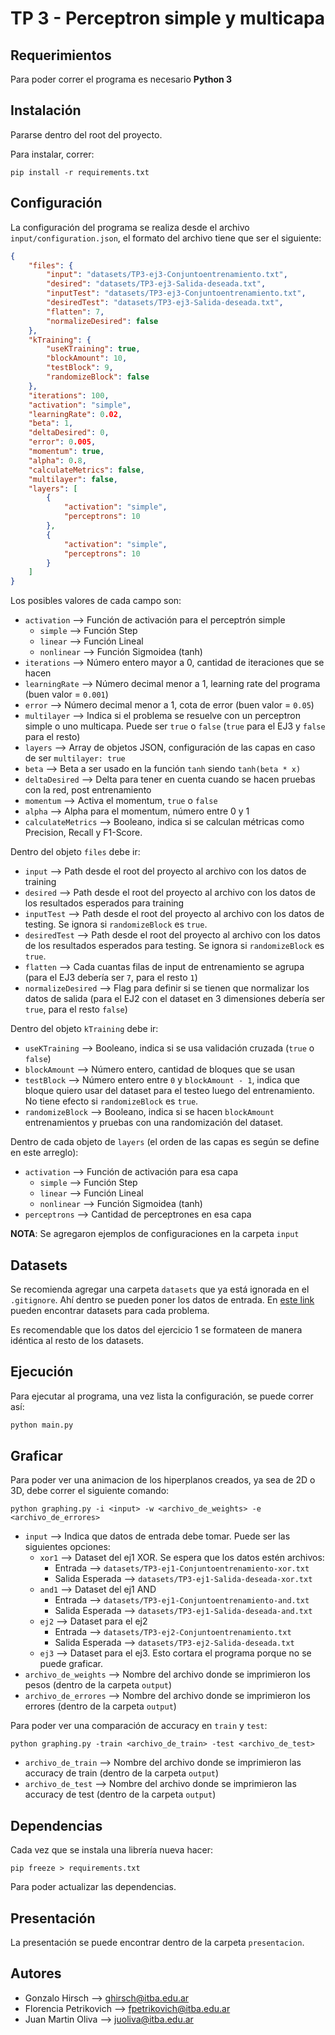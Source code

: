 # TP 3 - Perceptron simple y multicapa

## Requerimientos

Para poder correr el programa es necesario **Python 3**

## Instalación

Pararse dentro del root del proyecto.

Para instalar, correr:
```
pip install -r requirements.txt
```

## Configuración

La configuración del programa se realiza desde el archivo `input/configuration.json`, el formato del archivo tiene que ser el siguiente:
```json
{
    "files": {
        "input": "datasets/TP3-ej3-Conjuntoentrenamiento.txt",
        "desired": "datasets/TP3-ej3-Salida-deseada.txt",
        "inputTest": "datasets/TP3-ej3-Conjuntoentrenamiento.txt",
        "desiredTest": "datasets/TP3-ej3-Salida-deseada.txt",
        "flatten": 7,
        "normalizeDesired": false
    },
    "kTraining": {
        "useKTraining": true,
        "blockAmount": 10,
        "testBlock": 9,
        "randomizeBlock": false
    },
    "iterations": 100,
    "activation": "simple",
    "learningRate": 0.02,
    "beta": 1,
    "deltaDesired": 0,
    "error": 0.005,
    "momentum": true,
    "alpha": 0.8,
    "calculateMetrics": false,
    "multilayer": false,
    "layers": [
        {
            "activation": "simple",
            "perceptrons": 10
        },
        {
            "activation": "simple",
            "perceptrons": 10
        }
    ]
}
```

Los posibles valores de cada campo son:
* `activation` --> Función de activación para el perceptrón simple
    * `simple` --> Función Step
    * `linear` --> Función Lineal
    * `nonlinear` --> Función Sigmoidea (tanh)
* `iterations` --> Número entero mayor a 0, cantidad de iteraciones que se hacen
* `learningRate` --> Número decimal menor a 1, learning rate del programa (buen valor = `0.001`)
* `error` --> Número decimal menor a 1, cota de error (buen valor = `0.05`)
* `multilayer` --> Indica si el problema se resuelve con un perceptron simple o uno multicapa. Puede ser `true` o `false` (`true` para el EJ3 y `false` para el resto)
* `layers` --> Array de objetos JSON, configuración de las capas en caso de ser `multilayer: true`
* `beta` --> Beta a ser usado en la función `tanh` siendo `tanh(beta * x)`
* `deltaDesired` --> Delta para tener en cuenta cuando se hacen pruebas con la red, post entrenamiento
* `momentum` --> Activa el momentum, `true` o `false`
* `alpha` --> Alpha para el momentum, número entre 0 y 1
* `calculateMetrics` --> Booleano, indica si se calculan métricas como Precision, Recall y F1-Score.

Dentro del objeto `files` debe ir:
* `input` --> Path desde el root del proyecto al archivo con los datos de training
* `desired` --> Path desde el root del proyecto al archivo con los datos de los resultados esperados para training
* `inputTest` --> Path desde el root del proyecto al archivo con los datos de testing. Se ignora si `randomizeBlock` es `true`. 
* `desiredTest` --> Path desde el root del proyecto al archivo con los datos de los resultados esperados para testing. Se ignora si `randomizeBlock` es `true`. 
* `flatten` --> Cada cuantas filas de input de entrenamiento se agrupa (para el EJ3 debería ser `7`, para el resto `1`)
* `normalizeDesired` --> Flag para definir si se tienen que normalizar los datos de salida (para el EJ2 con el dataset en 3 dimensiones debería ser `true`, para el resto `false`)

Dentro del objeto `kTraining` debe ir:
* `useKTraining` --> Booleano, indica si se usa validación cruzada (`true` o `false`)
* `blockAmount` --> Número entero, cantidad de bloques que se usan
* `testBlock` --> Número entero entre `0` y `blockAmount - 1`, indica que bloque quiero usar del dataset para el testeo luego del entrenamiento. No tiene efecto si `randomizeBlock` es `true`.
* `randomizeBlock` --> Booleano, indica si se hacen `blockAmount` entrenamientos y pruebas con una randomización del dataset.

Dentro de cada objeto de `layers` (el orden de las capas es según se define en este arreglo):
* `activation` --> Función de activación para esa capa
    * `simple` --> Función Step
    * `linear` --> Función Lineal
    * `nonlinear` --> Función Sigmoidea (tanh)
* `perceptrons` --> Cantidad de perceptrones en esa capa

**NOTA**: Se agregaron ejemplos de configuraciones en la carpeta `input`

## Datasets

Se recomienda agregar una carpeta `datasets` que ya está ignorada en el `.gitignore`. Ahí dentro se pueden poner los datos de entrada. En [este link](https://drive.google.com/drive/folders/1N8HqoasPf_8VuInag2kxV2yUFMki2RB-?usp=sharing) pueden encontrar datasets para cada problema.

Es recomendable que los datos del ejercicio 1 se formateen de manera idéntica al resto de los datasets.

## Ejecución

Para ejecutar al programa, una vez lista la configuración, se puede correr así:
```python
python main.py
```

## Graficar
Para poder ver una animacion de los hiperplanos creados, ya sea de 2D o 3D, debe correr el siguiente comando:
```
python graphing.py -i <input> -w <archivo_de_weights> -e <archivo_de_errores>
```
* `input` --> Indica que datos de entrada debe tomar. Puede ser las siguientes opciones:
    * `xor1` --> Dataset del ej1 XOR. Se espera que los datos estén archivos:
        * Entrada --> `datasets/TP3-ej1-Conjuntoentrenamiento-xor.txt`
        * Salida Esperada --> `datasets/TP3-ej1-Salida-deseada-xor.txt`
    * `and1` --> Dataset del ej1 AND
        * Entrada --> `datasets/TP3-ej1-Conjuntoentrenamiento-and.txt`
        * Salida Esperada --> `datasets/TP3-ej1-Salida-deseada-and.txt`
    * `ej2` --> Dataset para el ej2
        * Entrada --> `datasets/TP3-ej2-Conjuntoentrenamiento.txt`
        * Salida Esperada --> `datasets/TP3-ej2-Salida-deseada.txt`
    * `ej3` --> Dataset para el ej3. Esto cortara el programa porque no se puede graficar.
* `archivo_de_weights` --> Nombre del archivo donde se imprimieron los pesos (dentro de la carpeta `output`)
* `archivo_de_errores` --> Nombre del archivo donde se imprimieron los errores (dentro de la carpeta `output`)

Para poder ver una comparación de accuracy en `train` y `test`:
```
python graphing.py -train <archivo_de_train> -test <archivo_de_test>
```
* `archivo_de_train` --> Nombre del archivo donde se imprimieron las accuracy de train (dentro de la carpeta `output`)
* `archivo_de_test` --> Nombre del archivo donde se imprimieron las accuracy de test (dentro de la carpeta `output`)

## Dependencias

Cada vez que se instala una librería nueva hacer:
```
pip freeze > requirements.txt
```

Para poder actualizar las dependencias.

## Presentación

La presentación se puede encontrar dentro de la carpeta `presentacion`.

## Autores

* Gonzalo Hirsch --> ghirsch@itba.edu.ar
* Florencia Petrikovich --> fpetrikovich@itba.edu.ar
* Juan Martin Oliva --> juoliva@itba.edu.ar
